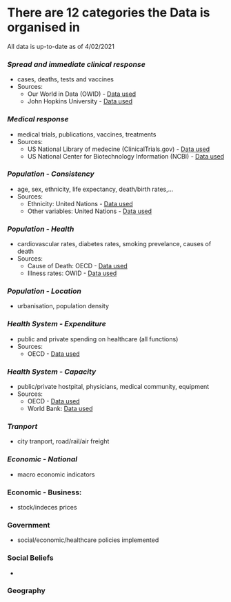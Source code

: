 # There are 12 categories the Data is organised in
All data is up-to-date as of 4/02/2021

###  *Spread and immediate clinical response*
   - cases, deaths, tests and vaccines
   - Sources: 
     - Our World in Data (OWID) - [Data used](https://github.com/owid/covid-19-data/tree/master/public/data) 
     - John Hopkins University - [Data used](https://github.com/CSSEGISandData/COVID-19/tree/master/csse_covid_19_data/csse_covid_19_daily_reports)
###  *Medical response*
   -  medical trials, publications, vaccines, treatments
   -  Sources:
      - US National Library of medecine (ClinicalTrials.gov) - [Data used](https://clinicaltrials.gov/ct2/results?cond=covid19+OR+covid-19+OR+%22covid+19%22+OR+2019ncov+OR+2019-ncov+OR+%222019+ncov%22+OR+%222019+Novel+Coronavirus%22+OR+%222019+novel+cov%22+OR+%28wuhan+AND+%28ncov+OR+coronavirus%29%29&flds=aby&Search=Apply&recrs=b&recrs=a&recrs=f&recrs=d&recrs=c&age_v=&gndr=&type=&rslt=)
      - US National Center for Biotechnology Information (NCBI) - [Data used](https://www.ncbi.nlm.nih.gov/research/coronavirus/#data-download)
###  *Population - Consistency*
   -  age, sex, ethnicity, life expectancy, death/birth rates,...
   -  Sources:
      -  Ethnicity: United Nations - [Data used](http://data.un.org/Data.aspx?d=POP&f=tableCode:26)
      -  Other variables: United Nations - [Data used](https://population.un.org/wpp/Download/Standard/Population/)
###  *Population - Health*
   - cardiovascular rates, diabetes rates, smoking prevelance, causes of death
   - Sources:
      - Cause of Death: OECD - [Data used](https://stats.oecd.org/#)
      - Illness rates: OWID - [Data used](https://github.com/owid/covid-19-data/blob/master/public/data/owid-covid-data.csv)
###  *Population - Location*
   -  urbanisation, population density
###  *Health System - Expenditure*
   -  public and private spending on healthcare (all functions)
   -  Sources:
      - OECD - [Data used](https://stats.oecd.org/#) 
###  *Health System - Capacity*
   -  public/private hostpital, physicians, medical community, equipment
   -  Sources:
      - OECD - [Data used](https://stats.oecd.org/index.aspx?DataSetCode=HEALTH_REAC#)
      - World Bank: [Data used](https://data.worldbank.org/indicator/SH.MED.PHYS.ZS)
###  *Tranport*
   -  city tranport, road/rail/air freight
###  *Economic - National*
   -  macro economic indicators
###  Economic - Business:
   -  stock/indeces prices
###  Government
   -  social/economic/healthcare policies implemented 
###  Social Beliefs
   - 
###  Geography
